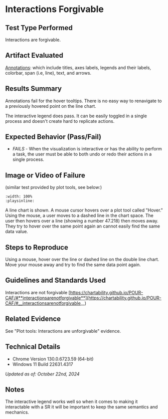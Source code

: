 # Interactions Forgivable

## Test Type Performed

Interactions are forgivable.

## Artifact Evaluated

[Annotations](https://docs.bokeh.org/en/latest/docs/user_guide/interaction.html): which include titles, axes labels, legends and their labels, colorbar, span (i.e, line), text, and arrows.

## Results Summary

Annotations fail for the hover tooltips. There is no easy way to renavigate to a previously hovered point on the line chart.

The interactive legend does pass. It can be easily toggled in a single process and doesn't create hard to replicate actions.

## Expected Behavior (Pass/Fail)

- _FAILS_ - When the visualization is interactive or has the ability to perform a task, the user must be able to both undo or redo their actions in a single process.

## Image or Video of Failure

(similar test provided by plot tools, see below:)

```{video} ./assets/annotations_interactions-forgivable.mp4
:width: 100%
:playsinline:
```

A line chart is shown. A mouse cursor hovers over a plot tool called "Hover." Using the mouse, a user moves to a dashed line in the chart space. The user then hovers over a line (showing a number 47.218) then moves away. They try to hover over the same point again an cannot easily find the same data value.

## Steps to Reproduce

Using a mouse, hover over the line or dashed line on the double line chart. Move your mouse away and try to find the same data point again.

## Guidelines and Standards Used

Interactions are not forgivable [https://chartability.github.io/POUR-CAF/#**interactionsarenotforgivable**](https://chartability.github.io/POUR-CAF/#__interactionsarenotforgivable__)

## Related Evidence

See "Plot tools: Interactions are unforgivable" evidence.

<!-- ## Known or Documented Issues
(If there is already a github issue created for this test or a related test, it will be listed here.) -->

## Technical Details

- Chrome Version 130.0.6723.59 (64-bit)
- Windows 11 Build 22631.4317

_Updated as of: October 22nd, 2024_

## Notes

The interactive legend works well so when it comes to making it interactable with a SR it will be important to keep the same semantics and mechanics.
